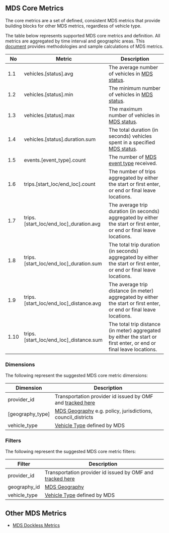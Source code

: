 ## MDS Core Metrics

The core metrics are a set of defined, consistent MDS metrics that provide building blocks for other MDS metrics, regardless of vehicle type. 

The table below represents supported MDS core metrics and definition. All metrics are aggregated by time interval and geographic areas. This [document](https://docs.google.com/document/d/1rOhnaKWPSZApfWhFd1lzurXMbWLuZTJAYCLoxT2PQ14/edit?usp=sharing) provides methodologies and sample calculations of MDS metrics. 


|No| Metric               | Description                                                                                                         |
|--| --| -- |
|1.1 | vehicles.[status].avg | The average number of vehicles in [MDS status](https://github.com/openmobilityfoundation/mobility-data-specification/tree/dev/agency#vehicle-events). |
|1.2 | vehicles.[status].min | The minimum number of vehicles in [MDS status](https://github.com/openmobilityfoundation/mobility-data-specification/tree/dev/agency#vehicle-events).   |
|1.3| vehicles.[status].max | The maximum number of vehicles in [MDS status](https://github.com/openmobilityfoundation/mobility-data-specification/tree/dev/agency#vehicle-events). |
|1.4| vehicles.[status].duration.sum | The total duration (in seconds) vehicles spent in a specified [MDS status](https://github.com/openmobilityfoundation/mobility-data-specification/tree/dev/agency#vehicle-events). |
|1.5| events.[event_type].count |The number of [MDS event type](https://github.com/openmobilityfoundation/mobility-data-specification/tree/dev/agency#vehicle-events) received.  |
|1.6| trips.[start_loc/end_loc].count|The number of trips aggregated by either the start or first enter, or end or final leave locations.|
|1.7| trips.[start_loc/end_loc]_duration.avg|The average trip duration (in seconds) aggregated by either the start or first enter, or end or final leave locations.|
|1.8| trips.[start_loc/end_loc]_duration.sum| The total trip duration (in seconds) aggregated by either the start or first enter, or end or final leave locations. |
|1.9| trips.[start_loc/end_loc]_distance.avg| The average trip distance (in meter) aggregated by either the start or first enter, or end or final leave locations. |
|1.10| trips.[start_loc/end_loc]_distance.sum|The total trip distance (in meter) aggregated by either the start or first enter, or end or final leave locations.|

### Dimensions

The following represent the suggested MDS core metric dimensions:

| Dimension    | Description |
| ------------ | -------------------------------------------------------------------------------------------------------------------------- |
| provider_id  | Transportation provider id issued by OMF and [tracked here](https://github.com/openmobilityfoundation/mobility-data-specification/blob/dev/providers.csv)                              |
| [geography_type]   | [MDS Geography](https://github.com/openmobilityfoundation/mobility-data-specification/tree/dev/geography) e.g. policy, jurisdictions, council_districts |
| vehicle_type | [Vehicle Type](https://github.com/openmobilityfoundation/mobility-data-specification/tree/dev/agency#vehicle-type) defined by MDS                                                  |

### Filters

The following represent the suggested MDS core metric filters:

| Filter       | Description                                                                                                                |
| ------------ | -------------------------------------------------------------------------------------------------------------------------- |
| provider_id  | Transportation provider id issued by OMF and [tracked here](https://github.com/openmobilityfoundation/mobility-data-specification/blob/dev/providers.csv)                              |
| geography_id    | [MDS Geography](https://github.com/openmobilityfoundation/mobility-data-specification/tree/dev/geography) |
| vehicle_type | [Vehicle Type](https://github.com/openmobilityfoundation/mobility-data-specification/tree/dev/agency#vehicle-type) defined by MDS                                                      |


## Other MDS Metrics

- [MDS Dockless Metrics](dockless_metrics.md)
